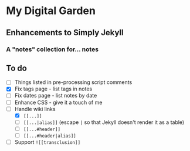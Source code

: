 # My Digital Garden

## Enhancements to Simply Jekyll

### A "notes" collection for... notes

## To do

- [ ] Things listed in pre-processing script comments
- [x] Fix tags page - list tags in notes
- [ ] Fix dates page - list notes by date
- [ ] Enhance CSS - give it a touch of me
- [ ] Handle wiki links
  - [x] `[[...]]`
  - [ ] `[[...|alias]]` (escape `|` so that Jekyll doesn't render it as a table)
  - [ ] `[[...#header]]`
  - [ ] `[[...#header|alias]]`
- [ ] Support `![[transclusion]]`